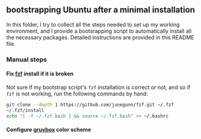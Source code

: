 ## bootstrapping Ubuntu after a minimal installation

In this folder, I try to collect all the steps needed to set up my working environment, and I provide a bootsrapping script to automatically install all the necessary packages. Detailed instructions are provided in this README file.

### Manual steps

#### Fix  [fzf](https://github.com/junegunn/fzf) install if it is broken

Not sure if my bootstrap script's `fzf` installation is correct or not, and so if `fzf` is not working, run the following commands by hand:

```bash
git clone --depth 1 https://github.com/junegunn/fzf.git ~/.fzf
~/.fzf/install
echo "[ -f ~/.fzf.bash ] && source ~/.fzf.bash" >> ~/.bashrc
```

#### Configure [gruvbox](https://github.com/morhetz/gruvbox) color scheme





